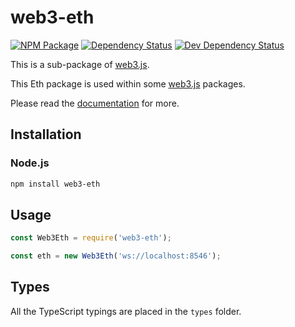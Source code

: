 # web3-eth

[![NPM Package][npm-image]][npm-url] [![Dependency Status][deps-image]][deps-url] [![Dev Dependency Status][deps-dev-image]][deps-dev-url]

This is a sub-package of [web3.js][repo].

This Eth package is used within some [web3.js][repo] packages.

Please read the [documentation][docs] for more.

## Installation

### Node.js

```bash
npm install web3-eth
```

## Usage

```js
const Web3Eth = require('web3-eth');

const eth = new Web3Eth('ws://localhost:8546');
```

## Types

All the TypeScript typings are placed in the `types` folder.

[docs]: http://web3js.readthedocs.io/en/1.0/
[repo]: https://github.com/ethereum/web3-eth.js
[npm-image]: https://img.shields.io/npm/v/web3-eth.svg
[npm-url]: https://npmjs.org/package/web3-eth
[deps-image]: https://david-dm.org/redbud-hk/web3.js/1.x/status.svg?path=packages/web3-eth
[deps-url]: https://david-dm.org/redbud-hk/web3.js/1.x?path=packages/web3-eth
[deps-dev-image]: https://david-dm.org/redbud-hk/web3.js/1.x/dev-status.svg?path=packages/web3-eth
[deps-dev-url]: https://david-dm.org/redbud-hk/web3.js/1.x?type=dev&path=packages/web3-eth
